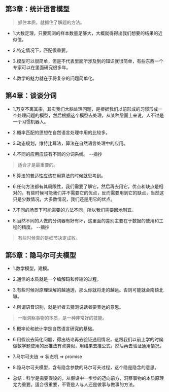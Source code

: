 ## 第3章：统计语言模型

>抓住本质，就抓住了解题的方法。

- 1.大数定理，只要观测的样本数量足够大，大概就得得出我们想要的结果的近似值。

- 2.特定情况下，匹配很重要。

- 3.模型可以很简单，但是不代表里面所涉及到的知识就很简单，有些东西一个专家可以在里面研究很多年。

- 4.数学的魅力就在于将复杂的问题简单化。

## 第4章：谈谈分词

- 1.万变不离其宗，其实我们大脑处理问题，是根据我们以前形成的习惯形成一个处理问题的模型，然后根据这个模型去处理，从某种层面上来说，人不过是一个习惯机器人。

- 2.概率匹配的思想在自然语言处理中用的比较多。

- 3.动态规划，维特比算法，算法在自然语言处理中的应用。

- 4.不同的应用应该有不同的分词系统。 --摘抄

>适合才是最重要的。

- 5.算法的普适性应该在用算法的时候就思考到。

- 6.任何方法都有其局限性，我们需要了解它，然后再去用它，优点和缺点是相对的，有些时候可能我们并不需要它的优点，反而需要用到它的缺点，当然这只是少数情况，大多数情况，我们还是用它的优点。

- 7.不同的场景下可能需要的方法不同，所以我们需要因地制宜。

- 8.当然不同的人做的分词器有好有坏，这里面的差别主要在于数据的使用和工程的精度。 --摘抄

>有些时候真的是细节决定成败。

## 第5章：隐马尔可夫模型

- 1.数学模型，建模。

- 2.通信的本质就是一个编解码和传输的过程。

- 3.有些时候对原理理解的越通透，那么你就将走的越远。否则可能就会南辕北辙。

- 4.所谓语音识别，就是听者去猜测说话者要表达的意思。

>一眼洞察事物的本质，是一种非常好的技能。

- 5.概率论和统计学是自然语言研究的基础。

- 6.用假设去简化问题，得出结论再去验证通用情况，这跟我们以前上学的时候做数学题使用的反推法有点类似，用结果去推公式，然后再去验证通用情况。

- 7.马尔可夫链 => 状态机 => promise

- 8.隐马尔可夫模型，含有隐含参数的马尔可夫过程，这个隐是隐含的意思。

- 总结：科学是需要假设的，从假设中一步步的迈向前方，洞察事物的本质原理尤为重要。适合很重要，不管是人与人还是做事与做事的方法。
